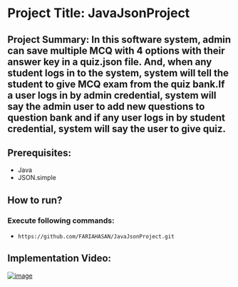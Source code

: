 # Project Title: JavaJsonProject
## Project Summary: In this software system, admin can save multiple MCQ with 4 options with their answer key in a quiz.json file. And, when any student logs in to the system, system will tell the student to give MCQ exam from the quiz bank.If a user logs in by admin credential, system will say the admin user to add new questions to question bank and if any user logs in  by student credential, system will say the user to give quiz. 




## Prerequisites:
- Java
- JSON.simple
## How to run?
### Execute following commands:
- ``` https://github.com/FARIAHASAN/JavaJsonProject.git ```
## Implementation Video:
[![image](https://github.com/user-attachments/assets/8590f38a-1926-44d1-b7c1-5c14107208df)](https://drive.google.com/file/d/1pDSejy_k4Zy-GLQbSTE782bB9VaHkADY/view?usp=sharing)

